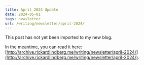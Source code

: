 ```yaml
---
title: April 2024 Update
date: 2024-05-01
tags: newsletter
url: /writing/newsletter/april-2024/
---
```


This post has not yet been imported to my new blog.

In the meantime, you can read it here: [http://archive.rickardlindberg.me/writing/newsletter/april-2024/](http://archive.rickardlindberg.me/writing/newsletter/april-2024/).
